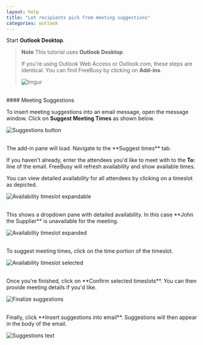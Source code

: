 ```yaml
---
layout: help
title: "Let recipients pick from meeting suggestions"
categories: outlook
---
```


Start **Outlook Desktop**.

> **Note**
> This tutorial uses **Outlook Desktop**.
> 
> If you're using Outlook Web Access or Outlook.com, these steps are identical.
> You can find FreeBusy by clicking on **Add-ins**.
> 
> ![Imgur](http://i.imgur.com/bFdOANU.png)

<br>
#### Meeting Suggestions

To insert meeting suggestions into an email message, open the message window.
Click on **Suggest Meeting Times** as shown below.

![Suggestions button](http://i.imgur.com/sqlmlWy.png)

<br>
The add-in pane will load.
Navigate to the **Suggest times** tab.

If you haven't already, enter the attendees you'd like to meet with to the **To:** line of the email.
FreeBusy will refresh availability and show available times.

You can view detailed availability for all attendees by clicking on a timeslot as depicted.

![Availability timeslot expandable](http://i.imgur.com/JkFwBPT.png)

<br>
This shows a dropdown pane with detailed availability.
In this case **John the Supplier** is unavailable for the meeting.

![Availability timeslot expanded](http://i.imgur.com/U5DWhUT.png)

<br>
To suggest meeting times, click on the time portion of the timeslot.

![Availability timeslot selected](http://i.imgur.com/fHNyhgp.png)

<br>
Once you're finished, click on **Confirm selected timeslots**.
You can then provide meeting details if you'd like.

![Finalize suggestions](http://i.imgur.com/O1u4Han.png)

<br>
Finally, click **Insert suggestions into email**.
Suggestions will then appear in the body of the email.

![Suggestions text](http://i.imgur.com/XLenm9q.png)
